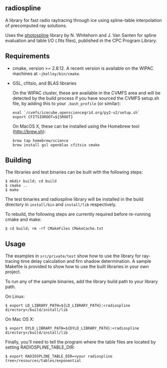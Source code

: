 
radiospline
-----------

A library for fast radio raytracing through ice using spline-table interpolation
of precomputed ray solutions.

Uses the [photospline](http://www.sciencedirect.com/science/article/pii/S0010465513001434) library by N. Whitehorn and J. Van Santen for spline evaluation and table I/O (.fits files), published in the CPC Program Library.

Requirements
------------

- cmake, version >= 2.8.12.  A recent version is available on the WIPAC
  machines at `~jkelley/bin/cmake`.  

- GSL, cfitsio, and BLAS libraries

  On the WIPAC cluster, these are available in the CVMFS area
  and will be detected by the build process if you have sourced the CVMFS
  setup.sh file, by adding this to your `.bash_profile` (or similar):
  
      eval `/cvmfs/icecube.opensciencegrid.org/py2-v2/setup.sh`
      export CFITSIOROOT=${SROOT}

  On MacOS X, these can be installed using the Homebrew tool
  (http://brew.sh): 

      brew tap homebrew/science                 
      brew install gsl openblas cfitsio cmake

Building
--------

The libraries and test binaries can be built with the following steps:

    $ mkdir build; cd build
    $ cmake ..
    $ make

The test binaries and radiospline library will be installed in the build
directory in `install/bin` and `install/lib` respectively.

To rebuild, the following steps are currently required before re-running
cmake and make:  

    $ cd build; rm -rf CMakeFiles CMakeCache.txt

Usage
-----

The examples in `src/private/test` show how to use the library for
ray-tracing time delay calculation and firn shadow determination.  A
sample Makefile is provided to show how to use the built libraries in your
own project. 

To run any of the sample binaries, add the library build path to your library path.  

On Linux:

    $ export LD_LIBRARY_PATH=${LD_LIBRARY_PATH}:<radiospline directory>/build/install/lib

On Mac OS X:

    $ export DYLD_LIBRARY_PATH=${DYLD_LIBRARY_PATH}:<radiospline directory>/build/install/lib

Finally, you'll need to tell the program where the table files are located by setting RADIOSPLINE_TABLE_DIR:

    $ export RADIOSPLINE_TABLE_DIR=<your radiospline tree>/resources/tables/exponential



